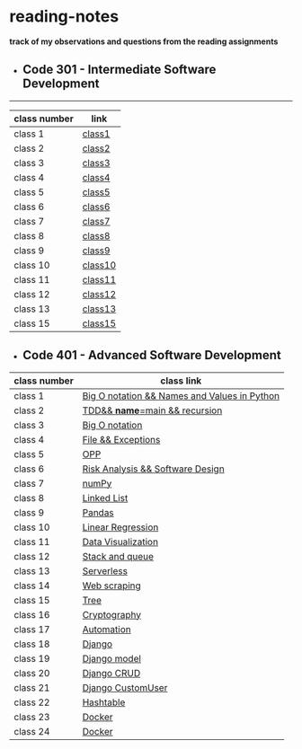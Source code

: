 # reading-notes
**track of my observations and questions from the reading assignments**



* ## Code 301 - Intermediate Software Development
---
| class number | link |
|------------- |--------|
| class 1 | [class1](https://github.com/Lujain92/reading-notes/blob/main/code-301/Class1-301.md) 
| class 2 | [class2](https://github.com/Lujain92/reading-notes/blob/main/code-301/class2-301.md) 
| class 3 | [class3](https://github.com/Lujain92/reading-notes/blob/main/code-301/Class3-301.md) 
| class 4 | [class4](https://github.com/Lujain92/reading-notes/blob/main/code-301/Class4-301.md) 
| class 5 | [class5](https://github.com/Lujain92/reading-notes/blob/main/code-301/Class5-301.md) 
| class 6 | [class6](https://github.com/Lujain92/reading-notes/blob/main/code-301/Class6-301.md) 
|class 7| [class7](https://github.com/Lujain92/reading-notes/blob/main/code-301/Class7-301.md) 
|class 8| [class8](https://github.com/Lujain92/reading-notes/blob/main/code-301/Class8-301.md) 
|class 9| [class9](https://github.com/Lujain92/reading-notes/blob/main/code-301/Class9-301.md) 
|class 10| [class10](https://github.com/Lujain92/reading-notes/blob/main/code-301/Class10-301.md) 
|class 11| [class11](https://github.com/Lujain92/reading-notes/blob/main/code-301/Class11-301.md) 
|class 12| [class12](https://github.com/Lujain92/reading-notes/blob/main/code-301/Class12-301.md) 
|class 13 | [class13](https://github.com/Lujain92/reading-notes/blob/main/code-301/Class13-301.md) 
|class 15 | [class15](https://github.com/Lujain92/reading-notes/blob/main/code-301/Class15-301.md) 



* ## Code 401 - Advanced Software Development

| class number | class link |
| ---------  | ----------|
|class 1| [Big O notation && Names and Values in Python](https://github.com/Lujain92/reading-notes/blob/main/code-401-python/class-01/README.md)
|class 2| [TDD&& __name__=main && recursion](https://github.com/Lujain92/reading-notes/blob/main/code-401-python/class-02/README.md)
|class 3| [Big O notation](https://github.com/Lujain92/reading-notes/blob/main/code-401-python/class-03/README.md)
|class 4| [File && Exceptions](https://github.com/Lujain92/reading-notes/blob/main/code-401-python/class-04/README.md)
|class 5| [OPP](https://github.com/Lujain92/reading-notes/blob/main/code-401-python/class-05/README.md)
|class 6| [Risk Analysis && Software Design](https://github.com/Lujain92/reading-notes/blob/main/code-401-python/class-06/README.md)
|class 7| [numPy](https://github.com/Lujain92/reading-notes/blob/main/code-401-python/class-07/README.md)
|class 8| [Linked List](https://github.com/Lujain92/reading-notes/blob/main/code-401-python/class-08/README.md)
|class 9| [Pandas](https://github.com/Lujain92/reading-notes/blob/main/code-401-python/class-09/README.md)
|class 10| [Linear Regression](https://github.com/Lujain92/reading-notes/blob/main/code-401-python/class-10/README.md)
|class 11| [Data Visualization](https://github.com/Lujain92/reading-notes/blob/main/code-401-python/class-11/README.md)
|class 12| [Stack and queue](https://github.com/Lujain92/reading-notes/blob/main/code-401-python/class-12/README.md)
|class 13| [Serverless](https://github.com/Lujain92/reading-notes/blob/main/code-401-python/class-13/README.md)
|class 14| [Web scraping](https://github.com/Lujain92/reading-notes/blob/main/code-401-python/class-14/README.md)
|class 15| [Tree](https://github.com/Lujain92/reading-notes/blob/main/code-401-python/class-15/README.md)
|class 16| [Cryptography](https://github.com/Lujain92/reading-notes/blob/main/code-401-python/class-16/README.md)
|class 17| [Automation](https://github.com/Lujain92/reading-notes/blob/main/code-401-python/class-17/README.md)
|class 18| [Django](https://github.com/Lujain92/reading-notes/blob/main/code-401-python/class-18/README.md)
|class 19| [Django model ](https://github.com/Lujain92/reading-notes/blob/main/code-401-python/class-19/README.md)
|class 20| [Django CRUD ](https://github.com/Lujain92/reading-notes/blob/main/code-401-python/class-20/README.md)
|class 21| [Django CustomUser](https://github.com/Lujain92/reading-notes/blob/main/code-401-python/class-21/README.md)
|class 22| [Hashtable](https://github.com/Lujain92/reading-notes/blob/main/code-401-python/class22/README.md)
|class 23| [Docker](https://github.com/Lujain92/reading-notes/blob/main/code-401-python/class-23/README.md)
|class 24| [Docker](https://github.com/Lujain92/reading-notes/blob/main/code-401-python/class-24/README.md)
